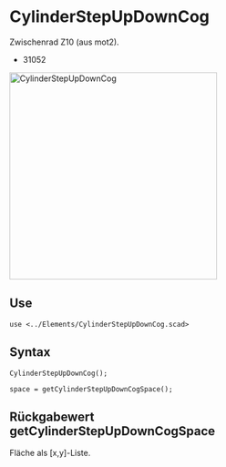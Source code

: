 # CylinderStepUpDownCog

Zwischenrad Z10 (aus mot2).

- 31052

<img width="364" alt="CylinderStepUpDownCog" src="https://user-images.githubusercontent.com/48654609/167250033-40a512c9-96a1-4503-a907-a30783cf7593.png">

## Use
```
use <../Elements/CylinderStepUpDownCog.scad>
```

## Syntax
```
CylinderStepUpDownCog();

space = getCylinderStepUpDownCogSpace();
```

## Rückgabewert getCylinderStepUpDownCogSpace
Fläche als \[x,y]-Liste.
